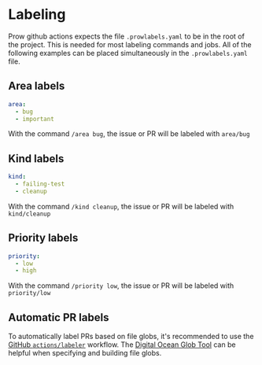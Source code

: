 # Labeling

Prow github actions expects the file `.prowlabels.yaml` to be in the root of the project.
This is needed for most labeling commands and jobs.
All of the following examples can be placed simultaneously in the `.prowlabels.yaml` file.

## Area labels

```yaml
area:
  - bug
  - important
```

With the command `/area bug`,
the issue or PR will be labeled with `area/bug`

## Kind labels

```yaml
kind:
  - failing-test
  - cleanup
```

With the command `/kind cleanup`,
the issue or PR will be labeled with `kind/cleanup`

## Priority labels

```yaml
priority:
  - low
  - high
```

With the command `/priority low`,
the issue or PR will be labeled with `priority/low`

## Automatic PR labels

To automatically label PRs based on file globs, it's recommended to use the
[GitHub `actions/labeler`](https://github.com/actions/labeler/blob/main/README.md) workflow.
The [Digital Ocean Glob Tool](https://www.digitalocean.com/community/tools/glob)
can be helpful when specifying and building file globs.
